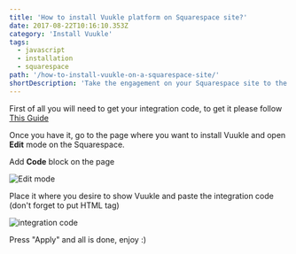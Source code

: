 ```yaml
---
title: 'How to install Vuukle platform on Squarespace site?'
date: 2017-08-22T10:16:10.353Z
category: 'Install Vuukle'
tags:
  - javascript
  - installation
  - squarespace
path: '/how-to-install-vuukle-on-a-squarespace-site/'
shortDescription: 'Take the engagement on your Squarespace site to the whole new level.'
---
```


First of all you will need to get your integration code, to get it please follow [This Guide](http://docs.vuukle.com/install-vuukle-on-javascript-site/)

Once you have it, go to the page where you want to install Vuukle and open **Edit** mode on the Squarespace.

Add **Code** block on the page

![Edit mode](/img1.png)

Place it where you desire to show Vuukle and paste the integration code (don't forget to put HTML tag)

![integration code](/img2.png)

Press "Apply" and all is done, enjoy :)
